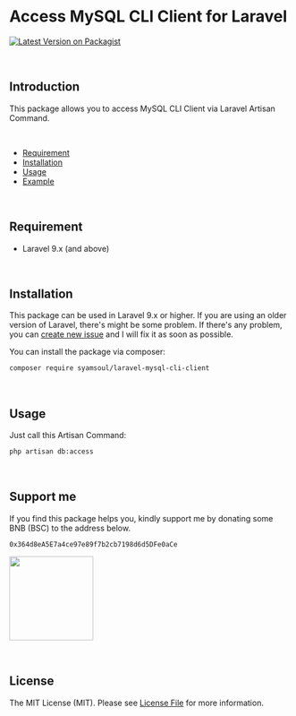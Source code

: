 # Access MySQL CLI Client for Laravel



[![Latest Version on Packagist](https://img.shields.io/packagist/v/syamsoul/laravel-mysql-cli-client.svg?style=flat-square)](https://packagist.org/packages/syamsoul/laravel-mysql-cli-client)


&nbsp;
## Introduction

This package allows you to access MySQL CLI Client via Laravel Artisan Command.


&nbsp;
* [Requirement](#requirement)
* [Installation](#installation)
* [Usage](#usage)
* [Example](#example)


&nbsp;
&nbsp;
## Requirement

* Laravel 9.x (and above)


&nbsp;
&nbsp;
## Installation


This package can be used in Laravel 9.x or higher. If you are using an older version of Laravel, there's might be some problem. If there's any problem, you can [create new issue](https://github.com/syamsoul/laravel-mysql-cli-client/issues) and I will fix it as soon as possible.

You can install the package via composer:

``` bash
composer require syamsoul/laravel-mysql-cli-client
```

&nbsp;
&nbsp;
## Usage

Just call this Artisan Command:
```bash
php artisan db:access
```

&nbsp;
&nbsp;
## Support me

If you find this package helps you, kindly support me by donating some BNB (BSC) to the address below.

```
0x364d8eA5E7a4ce97e89f7b2cb7198d6d5DFe0aCe
```

<img src="https://info.souldoit.com/img/wallet-address-bnb-bsc.png" width="150">


&nbsp;
&nbsp;
## License

The MIT License (MIT). Please see [License File](LICENSE) for more information.
